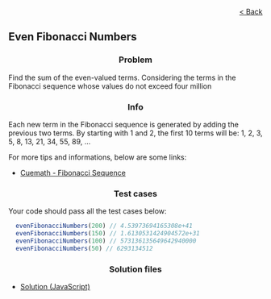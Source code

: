 [<p align="right">< Back</p>](../home.md)

<h2>Even Fibonacci Numbers</h2>

<h3 align="center">Problem</h3>

<p>Find the sum of the even-valued terms. Considering the terms in the Fibonacci sequence whose values do not exceed four million</p>

<h3 align="center">Info</h3>

<p>Each new term in the Fibonacci sequence is generated by adding the previous two terms. By starting with 1 and 2, the first 10 terms will be: 1, 2, 3, 5, 8, 13, 21, 34, 55, 89, ...</p>

<p>For more tips and informations, below are some links:</p>

- [Cuemath - Fibonacci Sequence](https://www.cuemath.com/numbers/fibonacci-sequence/)

<h3 align="center">Test cases</h3>

<p>Your code should pass all the test cases below:</p>

```js
  evenFibonacciNumbers(200) // 4.53973694165308e+41
  evenFibonacciNumbers(150) // 1.6130531424904572e+31
  evenFibonacciNumbers(100) // 573136135649642940000
  evenFibonacciNumbers(50) // 6293134512
```

<h3 align="center">Solution files</h3>

- [Solution (JavaScript)](./solution.js)